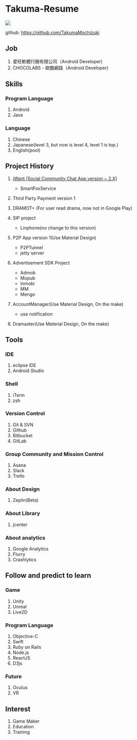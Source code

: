 # Takuma-Resume

![](https://avatars0.githubusercontent.com/u/5550100?v=3&u=9aef75e00006088430fc60d11786382372890773&s=140)

github: https://github.com/TakumaMochizuki



## Job
1. 愛旺軟體行銷有限公司（Android Developer)
2. CHOCOLABS - 歐酷網路（Android Developer)

## Skills
### Program Language
1. Android
2. Java

### Language
1. Chinese
2. Japanese(level 3, but now is level 4, level 1 is top.)
3. English(pool)

## Project History
1. [iWant (Social Community Chat App version ~ 2.X)](https://play.google.com/store/apps/details?id=com.project.iwantapp&hl=zh_TW)
    - SmartFoxService
    
2. Third Party Payment version 1

3. DRAMOT+ (For user read drama, now not in Google Play)

4. SIP project
    - Linphone(no change to this version)
    
5. P2P App version 1(Use Material Design)
    - P2PTunnel
    - jetty server
    
6. Advertisement SDK Project
    - Admob
    - Mopub
    - Inmobi
    - MM
    - Mengo
    
7. AccountManager(Use Material Design, On the make)
    - use notification
    
8. Dramaster(Use Material Design, On the make)

## Tools

### IDE
1. eclipse IDE
2. Android Studio

### Shell
1. iTerm
2. zsh

### Version Control
1. Git & SVN
2. Github
3. Bitbucket
4. GitLab

### Group Community and Mission Control
1. Asana
2. Slack
3. Trello

### About Design
1. Zeplin(Beta)

### About Library
1. jcenter

### About analytics
1. Google Analytics
2. Flurry
3. Crashlytics


## Follow and predict to learn
### Game
1. Unity
2. Unreal
3. Live2D

### Program Language
1. Objective-C
2. Swift
3. Ruby on Rails
4. Node.js
5. ReactJS
6. D3js
 
### Future
1. Oculus
2. VR

## Interest
1. Game Maker
2. Education
3. Training

